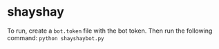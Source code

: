 # shayshay

To run, create a `bot.token` file with the bot token.
Then run the following command:
```python shayshaybot.py```
